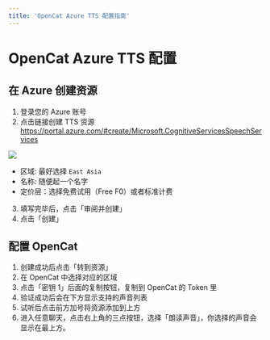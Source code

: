 ```yaml
---
title: 'OpenCat Azure TTS 配置指南'
---
```


# OpenCat Azure TTS 配置

## 在 Azure 创建资源

1. 登录您的 Azure 账号
2. 点击链接创建 TTS 资源 https://portal.azure.com/#create/Microsoft.CognitiveServicesSpeechServices

![](/img/create-tts.png)

* 区域: 最好选择 `East Asia`
* 名称: 随便起一个名字
* 定价层：选择免费试用（Free F0）或者标准计费

3. 填写完毕后，点击「审阅并创建」
4. 点击「创建」

## 配置 OpenCat

1. 创建成功后点击「转到资源」
2. 在 OpenCat 中选择对应的区域
3. 点击「密钥 1」后面的复制按钮，复制到 OpenCat 的 Token 里
4. 验证成功后会在下方显示支持的声音列表
5. 试听后点击前方加号将资源添加到上方
6. 进入任意聊天，点击右上角的三点按钮，选择「朗读声音」，你选择的声音会显示在最上方。
